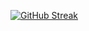 [![GitHub Streak](https://streak-stats.demolab.com?user=joshfermin&theme=github-dark-blue&hide_border=true&border_radius=&mode=weekly)](https://git.io/streak-stats)

<!-- <img align="center" src="https://github-readme-stats.vercel.app/api?username=joshfermin&show_icons=true" />
<img align="center" src="https://github-readme-stats.vercel.app/api/top-langs/?username=joshfermin&layout=compact" />
 -->

<!--
**joshfermin/joshfermin** is a ✨ _special_ ✨ repository because its `README.md` (this file) appears on your GitHub profile.

Here are some ideas to get you started:

- 🔭 I’m currently working on ...
- 🌱 I’m currently learning ...
- 👯 I’m looking to collaborate on ...
- 🤔 I’m looking for help with ...
- 💬 Ask me about ...
- 📫 How to reach me: ...
- 😄 Pronouns: ...
- ⚡ Fun fact: ...
-->

